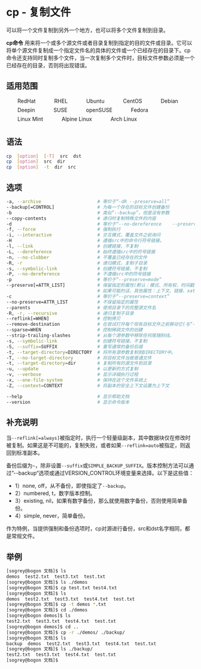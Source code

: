 # cp - 复制文件

可以将一个文件复制到另外一个地方，也可以将多个文件复制到目录。

**cp命令** 用来将一个或多个源文件或者目录复制到指定的目的文件或目录。它可以将单个源文件复制成一个指定文件名的具体的文件或一个已经存在的目录下。cp命令还支持同时复制多个文件，当一次复制多个文件时，目标文件参数必须是一个已经存在的目录，否则将出现错误。

## 适用范围

<!-- <div class="svg linux">Linux</div> -->
<div class="svg redhat">RedHat</div>
<div class="svg rhel">RHEL</div>
<div class="svg ubuntu">Ubuntu</div>
<div class="svg centos">CentOS</div>
<div class="svg debian">Debian</div>
<div class="svg deepin">Deepin</div>
<div class="svg suse">SUSE</div>
<div class="svg opensuse">openSUSE</div>
<div class="svg fedora">Fedora</div>
<div class="svg linuxmint">Linux Mint</div>
<!-- <div class="svg mxlinux">MX Linux</div> -->
<div class="svg alpinelinux">Alpine Linux</div>
<div class="svg archlinux">Arch Linux</div>

## 语法

``` bash
cp  [option]  [-T]  src  dst
cp  [option]  src  dir
cp  [option]  -t  dir  src
```

## 选项

``` bash
-a, --archive                     # 等价于“-dR --preserve=all”
--backup[=CONTROL]                # 为每一个存在的目标文件创建备份
-b                                # 类似“--backup”，但是没有参数
--copy-contents                   # 递归时复制特殊文件的内容
-d                                # 等价于“--no-dereference    --preserve=links”
-f, --force                       # 强制执行
-i, --interactive                 # 交互模式，覆盖文件之前询问
-H                                # 遵循src中的命令行符号链接。
-l, --link                        # 创建链接，不复制
-L, --dereference                 # 始终遵循src中的符号链接
-n, --no-clobber                  # 不覆盖已经存在的文件
-R, -r                            # 递归模式，复制子目录
-s, --symbolic-link               # 创建符号链接，不复制
-P, --no-dereference              # 不遵循src中的符号链接
-p                                # 等价于“--preserve=mode”
--preserve[=ATTR_LIST]            # 保留指定的属性(默认：模式、所有权、时间戳)，
                                  # 如果可能的话，其他属性：上下文、链接、xattr、all
-c                                # 等价于“--preserve=context”
--no-preserve=ATTR_LIST           # 不保留指定的属性
--parents                         # 使用目录下的完整源文件名
-R, -r, --recursive               # 递归复制子目录
--reflink[=WHEN]                  # 控制拷贝
--remove-destination              # 在尝试打开每个现有目标文件之前移动它(与“--force”相反)
--sparse=WHEN                     # 控制稀疏文件的创建
--strip-trailing-slashes          # 从每个源参数中移除任何尾随斜线。
-s, --symbolic-link               # 创建符号链接，不复制
-S, --suffix=SUFFIX               # 重写通常的备份后缀
-t, --target-directory=DIRECTORY  # 将所有源参数复制到DIRECTORY中。
-T, --no-target-directory         # 将目标文件当做普通文件
-t, --target-directory=dir        # 复制所有的源文件到目录
-u, --update                      # 以更新的方式复制
-v, --verbose                     # 显示详细执行过程
-x, --one-file-system             # 保持在这个文件系统上
-Z, --context=CONTEXT             # 将副本的安全上下文设置为上下文

--help                            # 显示帮助文档
--version                         # 显示命令版本
```

## 补充说明

当`--reflink[=always]`被指定时，执行一个轻量级副本，其中数据块仅在修改时被复制。如果这是不可能的，复制失败，或者如果`--reflink=auto`被指定，则返回到标准副本。

备份后缀为`~`，除非设置`--suffix`或`SIMPLE_BACKUP_SUFFIX`。版本控制方法可以通过”--backup“选项或通过VERSION_CONTROL环境变量来选择。以下是这些值：

- 1）none, off，从不备份，即使指定了`--backup`。
- 2）numbered, t，数字版本控制。
- 3）existing, nil，如果有数字备份，那么就使用数字备份，否则使用简单备份。
- 4）simple, never，简单备份。

作为特例，当提供强制和备份选项时，cp对源进行备份，src和dst名字相同，都是常规文件。

## 举例

``` bash
[sogrey@bogon 文档]$ ls
demos  test2.txt  test3.txt  test.txt
[sogrey@bogon 文档]$ ls ./demos
[sogrey@bogon 文档]$ cp test.txt test4.txt
[sogrey@bogon 文档]$ ls
demos  test2.txt  test3.txt  test4.txt  test.txt
[sogrey@bogon 文档]$ cp -t demos *.txt
[sogrey@bogon 文档]$ cd ./demos
[sogrey@bogon demos]$ ls
test2.txt  test3.txt  test4.txt  test.txt
[sogrey@bogon demos]$ cd ..
[sogrey@bogon 文档]$ cp -r ./demos/ ./backup/
[sogrey@bogon 文档]$ ls
backup  demos  test2.txt  test3.txt  test4.txt  test.txt
[sogrey@bogon 文档]$ ls ./backup/
test2.txt  test3.txt  test4.txt  test.txt
[sogrey@bogon 文档]$ 
```

<!-- <link rel="stylesheet" type="text/css" href="../../.vuepress/public/css/style.css"/> -->
<style>
.svg {
    height: 1.5rem;
    /* width: 1.5rem; */
    background-repeat: no-repeat;
    padding-left:30px;margin-right:16px;
    display:inline-block;
}
.svg.linux{
    background-image: url("../../.vuepress/public/img/icos/linux.svg"); 
}
.svg.redhat,.svg.rhel{
    background-image: url("../../.vuepress/public/img/icos/redhat.svg"); 
}
.svg.ubuntu{
    background-image: url("../../.vuepress/public/img/icos/ubuntu.svg"); 
}
.svg.centos{
    background-image: url("../../.vuepress/public/img/icos/centos.svg"); 
}
.svg.suse,.svg.opensuse{
    background-image: url("../../.vuepress/public/img/icos/opensuse.svg"); 
}
.svg.fedora{
    background-image: url("../../.vuepress/public/img/icos/fedora.svg"); 
}
.svg.linuxmint{
    background-image: url("../../.vuepress/public/img/icos/linuxmint.svg"); 
}
.svg.mxlinux{
    background-image: url("../../.vuepress/public/img/icos/mxlinux.svg"); 
}
.svg.alpinelinux{
    background-image: url("../../.vuepress/public/img/icos/alpinelinux.svg"); 
}
.svg.archlinux{
    background-image: url("../../.vuepress/public/img/icos/archlinux.svg"); 
}
.svg.archlinux{
    background-image: url("../../.vuepress/public/img/icos/archlinux.svg"); 
}
.svg.debian{
    background-image: url("../../.vuepress/public/img/icos/debian.svg"); 
}
.svg.deepin{
    background-image: url("../../.vuepress/public/img/icos/deepin.svg"); 
}
</style>